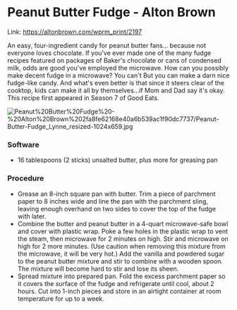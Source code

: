 # Peanut Butter Fudge - Alton Brown

Link: https://altonbrown.com/wprm_print/2197

An easy, four-ingredient candy for peanut butter fans... because not everyone loves chocolate. If you've ever made one of the many fudge recipes featured on packages of Baker's chocolate or cans of condensed milk, odds are good you've employed the microwave. How can you possibly make decent fudge in a microwave? You can't But you can make a darn nice fudge-like candy. And what's even better is that since it steers clear of the cooktop, kids can make it all by themselves...if Mom and Dad say it's okay. This recipe first appeared in Season 7 of Good Eats.

![Peanut%20Butter%20Fudge%20-%20Alton%20Brown%202fa8fe62168e40a6b539ac1f90dc7737/Peanut-Butter-Fudge_Lynne_resized-1024x659.jpg](Peanut%20Butter%20Fudge%20-%20Alton%20Brown%202fa8fe62168e40a6b539ac1f90dc7737/Peanut-Butter-Fudge_Lynne_resized-1024x659.jpg)

### Software

- 16 tablespoons (2 sticks) unsalted butter, plus more for greasing pan

### Procedure

- Grease an 8-inch square pan with butter. Trim a piece of parchment paper to 8 inches wide and line the pan with the parchment sling, leaving enough overhand on two sides to cover the top of the fudge with later.
- Combine the butter and peanut butter in a 4-quart microwave-safe bowl and cover with plastic wrap. Poke a few holes in the plastic wrap to vent the steam, then microwave for 2 minutes on high. Stir and microwave on high for 2 more minutes. (Use caution when removing this mixture from the microwave, it will be very hot.) Add the vanilla and powdered sugar to the peanut butter mixture and stir to combine with a wooden spoon. The mixture will become hard to stir and lose its sheen.
- Spread mixture into prepared pan. Fold the excess parchment paper so it covers the surface of the fudge and refrigerate until cool, about 2 hours. Cut into 1-inch pieces and store in an airtight container at room temperature for up to a week.